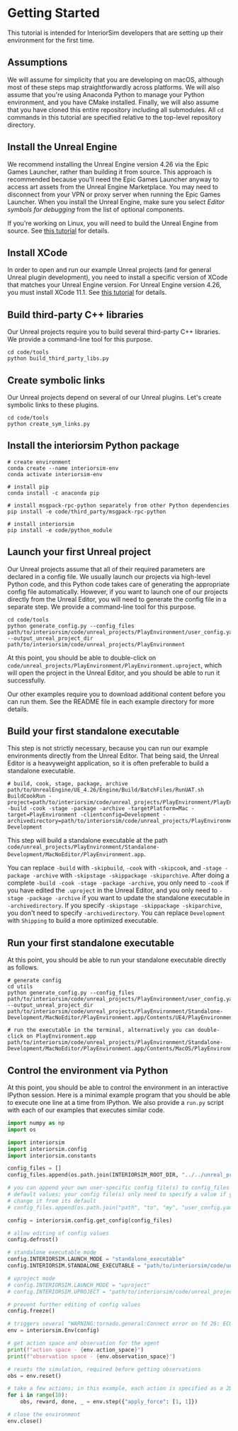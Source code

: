 # Getting Started

This tutorial is intended for InteriorSim developers that are setting up their environment for the first time.

## Assumptions 

We will assume for simplicity that you are developing on macOS, although most of these steps map straightforwardly across platforms. We will also assume that you're using Anaconda Python to manage your Python environment, and you have CMake installed. Finally, we will also assume that you have cloned this entire repository including all submodules. All `cd` commands in this tutorial are specified relative to the top-level repository directory.

## Install the Unreal Engine

We recommend installing the Unreal Engine version 4.26 via the Epic Games Launcher, rather than building it from source. This approach is recommended because you'll need the Epic Games Launcher anyway to access art assets from the Unreal Engine Marketplace. You may need to disconnect from your VPN or proxy server when running the Epic Games Launcher. When you install the Unreal Engine, make sure you select _Editor symbols for debugging_ from the list of optional components.

If you're working on Linux, you will need to build the Unreal Engine from source. See [this tutorial](https://docs.unrealengine.com/4.26/en-US/SharingAndReleasing/Linux/BeginnerLinuxDeveloper/SettingUpAnUnrealWorkflow/) for details.

## Install XCode

In order to open and run our example Unreal projects (and for general Unreal plugin development), you need to install a specific version of XCode that matches your Unreal Engine version. For Unreal Engine version 4.26, you must install XCode 11.1. See [this tutorial](https://github.com/botman99/ue4-xcode-vscode-mac) for details.

## Build third-party C++ libraries

Our Unreal projects require you to build several third-party C++ libraries. We provide a command-line tool for this purpose.

```console
cd code/tools
python build_third_party_libs.py
```

## Create symbolic links

Our Unreal projects depend on several of our Unreal plugins. Let's create symbolic links to these plugins.

```console
cd code/tools
python create_sym_links.py
```

## Install the interiorsim Python package

```console
# create environment
conda create --name interiorsim-env
conda activate interiorsim-env

# install pip
conda install -c anaconda pip

# install msgpack-rpc-python separately from other Python dependencies
pip install -e code/third_party/msgpack-rpc-python

# install interiorsim
pip install -e code/python_module
```

## Launch your first Unreal project

Our Unreal projects assume that all of their required parameters are declared in a config file. We usually launch our projects via high-level Python code, and this Python code takes care of generating the appropriate config file automatically. However, if you want to launch one of our projects directly from the Unreal Editor, you will need to generate the config file in a separate step. We provide a command-line tool for this purpose.

```console
cd code/tools
python generate_config.py --config_files path/to/interiorsim/code/unreal_projects/PlayEnvironment/user_config.yaml --output_unreal_project_dir path/to/interiorsim/code/unreal_projects/PlayEnvironment
```

At this point, you should be able to double-click on `code/unreal_projects/PlayEnvironment/PlayEnvironment.uproject`, which will open the project in the Unreal Editor, and you should be able to run it successfully.

Our other examples require you to download additional content before you can run them. See the README file in each example directory for more details.

## Build your first standalone executable

This step is not strictly necessary, because you can run our example environments directly from the Unreal Editor. That being said, the Unreal Editor is a heavyweight application, so it is often preferable to build a standalone executable.

```console
# build, cook, stage, package, archive
path/to/UnrealEngine/UE_4.26/Engine/Build/BatchFiles/RunUAT.sh BuildCookRun -project=path/to/interiorsim/code/unreal_projects/PlayEnvironment/PlayEnvironment.uproject -build -cook -stage -package -archive -targetPlatform=Mac -target=PlayEnvironment -clientconfig=Development -archivedirectory=path/to/interiorsim/code/unreal_projects/PlayEnvironment/Standalone-Development
```

This step will build a standalone executable at the path `code/unreal_projects/PlayEnvironment/Standalone-Development/MacNoEditor/PlayEnvironment.app`.

You can replace `-build` with `-skipbuild`, `-cook` with `-skipcook`, and `-stage -package -archive` with `-skipstage -skippackage -skiparchive`. After doing a complete `-build -cook -stage -package -archive`, you only need to `-cook` if you have edited the `.uproject` in the Unreal Editor, and you only need to `-stage -package -archive` if you want to update the standalone executable in `-archivedirectory`. If you specify `-skipstage -skippackage -skiparchive`, you don't need to specify `-archivedirectory`. You can replace `Development` with `Shipping` to build a more optimized executable.

## Run your first standalone executable

At this point, you should be able to run your standalone executable directly as follows.

```
# generate config
cd utils
python generate_config.py --config_files path/to/interiorsim/code/unreal_projects/PlayEnvironment/user_config.yaml --output_unreal_project_dir path/to/interiorsim/code/unreal_projects/PlayEnvironment/Standalone-Development/MacNoEditor/PlayEnvironment.app/Contents/UE4/PlayEnvironment

# run the executable in the terminal, alternatively you can double-click on PlayEnvironment.app
path/to/interiorsim/code/unreal_projects/PlayEnvironment/Standalone-Development/MacNoEditor/PlayEnvironment.app/Contents/MacOS/PlayEnvironment
```

## Control the environment via Python

At this point, you should be able to control the environment in an interactive IPython session. Here is a minimal example program that you should be able to execute one line at a time from IPython. We also provide a `run.py` script with each of our examples that executes similar code.

```python
import numpy as np
import os

import interiorsim
import interiorsim.config
import interiorsim.constants

config_files = []
config_files.append(os.path.join(INTERIORSIM_ROOT_DIR, "../../unreal_projects/PlayEnvironment/user_config.yaml"))

# you can append your own user-specific config file(s) to config_files to override
# default values; your config file(s) only need to specify a value if you want to
# change it from its default
# config_files.append(os.path.join("path", "to", "my", "user_config.yaml")

config = interiorsim.config.get_config(config_files)

# allow editing of config values
config.defrost()

# standalone executable mode
config.INTERIORSIM.LAUNCH_MODE = "standalone_executable"
config.INTERIORSIM.STANDALONE_EXECUTABLE = "path/to/interiorsim/code/unreal_projects/PlayEnvironment/Standalone-Development/MacNoEditor/PlayEnvironment.app"

# uproject mode
# config.INTERIORSIM.LAUNCH_MODE = "uproject"
# config.INTERIORSIM.UPROJECT = "path/to/interiorsim/code/unreal_projects/PlayEnvironment/PlayEnvironment.uproject"

# prevent further editing of config values
config.freeze()

# triggers several "WARNING:tornado.general:Connect error on fd 26: ECONNREFUSED" warnings which can be ignored
env = interiorsim.Env(config)

# get action space and observation for the agent
print(f"action space - {env.action_space}")
print(f"observation space - {env.observation_space}")

# resets the simulation, required before getting observations
obs = env.reset()

# take a few actions; in this example, each action is specified as a 2D point, you should see the ball move in the Unreal game window
for i in range(10):
    obs, reward, done, _ = env.step({"apply_force": [1, 1]})

# close the environment
env.close()
```
